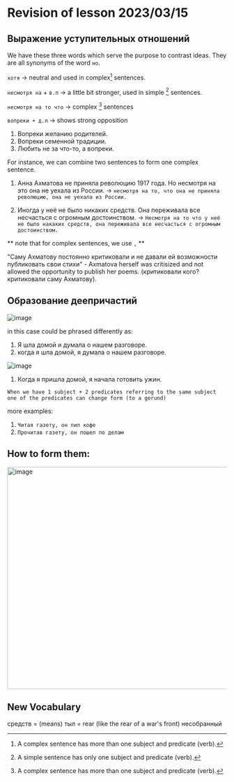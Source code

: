 # Revision of lesson 2023/03/15 

## Выражение уступительных отношений

We have these three words which serve the purpose to contrast ideas. They are all synonyms of the word `но`. 

`хотя` -> neutral and used in complex[^2] sentences. 

`несмотря на` + `в.п` -> a little bit stronger, used in simple [^1] sentences.

`несмотря на то что` -> complex [^2] sentences

`вопреки + д.п` -> shows strong opposition 

1. Вопреки желанию родителей.  
2. Вопреки семенной традиции. 
3. Любить не за что-то, а вопреки. 

[^1]: A simple sentence has only one subject and predicate (verb).
[^2]: A complex sentence has more than one subject and predicate (verb).

For instance, we can combine two sentences to form one complex sentence. 

1. Анна Ахматова не приняла революцию 1917 года. Но несмотря на это она не уехала из России. 
-> `несмотря на то, что она не приняла революцию, она не уехала из России.`

2. Иногда у неё не было никаких средств. Она переживала все несчасться с огромным достоинством. 
-> `Несмотря на то что у неё не было накаких средств, она переживала все несчасться с огромным достоинством.` 

** note that for complex sentences, we use `,` **

"Саму Ахматову постоянно критиковали и не давали ей возможности публиковать свои стихи" - Axmatova herself was critisized and not allowed the opportunity to publish her poems. (критиковали кого? критиковали саму Ахматову). 

## Образование деепричастий

![image](https://user-images.githubusercontent.com/41984034/225724061-a7bd046c-87fe-45e4-94b4-8331c6024094.png)

in this case could be phrased differently as: 
1. Я шла домой и думала о нашем разговоре.
2. когда я шла домой, я думала о нашем разговоре. 

![image](https://user-images.githubusercontent.com/41984034/225726722-cc62bdf7-7816-4db5-8737-d9983d8ada88.png)

1. Когда я пришла домой, я начала готовить ужин. 

`When we have 1 subject + 2 predicates referring to the same subject one of the predicates can change form (to a gerund)`

more examples:

1. `Читая газету, он пил кофе`
2. `Прочитав газету, он пошел по делам`

## How to form them:

<img width="509" alt="image" src="https://user-images.githubusercontent.com/41984034/225728966-8bd94b52-901f-40af-947a-082a22d1d101.png">


## New Vocabulary 

cредств = (means)
тыл = rear (like the rear of a war's front)
несобранный 


